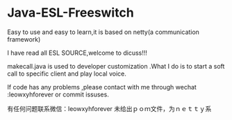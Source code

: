 # Java-ESL-Freeswitch
Easy to use and easy to learn,it is based on netty(a communication framework)

I have read all ESL SOURCE,welcome to dicuss!!!

makecall.java is used to developer customization .What I do is to start a soft call to specific client and play local voice.

If code has any problems ,please contact with me through wechat :leowxyhforever or commit issuses.

有任何问题联系微信：leowxyhforever
未给出ｐｏｍ文件，为ｎｅｔｔｙ系
